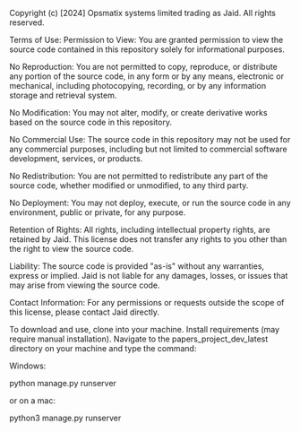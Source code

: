 Copyright (c) [2024] Opsmatix systems limited trading as Jaid. All rights reserved.

Terms of Use:
Permission to View: You are granted permission to view the source code contained in this repository solely for informational purposes.

No Reproduction: You are not permitted to copy, reproduce, or distribute any portion of the source code, in any form or by any means, electronic or mechanical, including photocopying, recording, or by any information storage and retrieval system.

No Modification: You may not alter, modify, or create derivative works based on the source code in this repository.

No Commercial Use: The source code in this repository may not be used for any commercial purposes, including but not limited to commercial software development, services, or products.

No Redistribution: You are not permitted to redistribute any part of the source code, whether modified or unmodified, to any third party.

No Deployment: You may not deploy, execute, or run the source code in any environment, public or private, for any purpose.

Retention of Rights: All rights, including intellectual property rights, are retained by Jaid. This license does not transfer any rights to you other than the right to view the source code.

Liability: The source code is provided "as-is" without any warranties, express or implied. Jaid is not liable for any damages, losses, or issues that may arise from viewing the source code.

Contact Information:
For any permissions or requests outside the scope of this license, please contact Jaid directly.



To download and use, clone into your machine. Install requirements (may require manual installation). Navigate to the papers_project_dev_latest directory on your machine and type the command:

Windows:

python manage.py runserver

or on a mac:

python3 manage.py runserver
